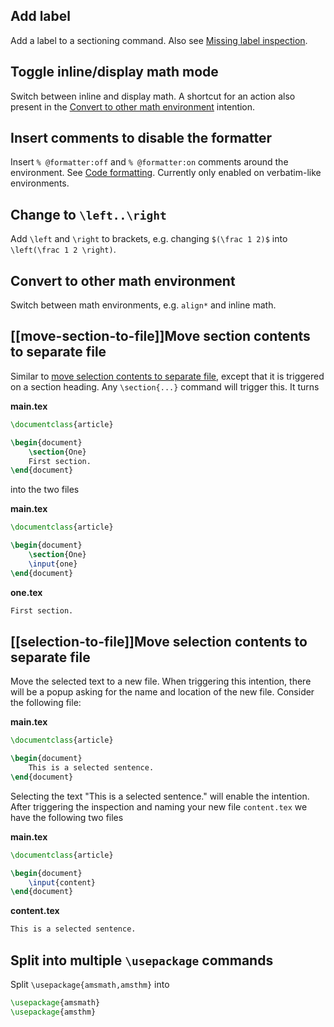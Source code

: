 ## Add label

Add a label to a sectioning command. Also see [Missing label inspection](Conventions#Missing-labels).

## Toggle inline/display math mode

Switch between inline and display math. A shortcut for an action also present in the [Convert to other math environment](Intentions#convert-to-other-math-environment) intention.

## Insert comments to disable the formatter

Insert `% @formatter:off` and `% @formatter:on` comments around the environment.
See [Code formatting](Code-formatting).
Currently only enabled on verbatim-like environments.

## Change to `\left..\right`

Add `\left` and `\right` to brackets, e.g. changing `$(\frac 1 2)$` into `\left(\frac 1 2 \right)`.

## Convert to other math environment

Switch between math environments, e.g. `align*` and inline math.

## [[move-section-to-file]]Move section contents to separate file
Similar to [move selection contents to separate file](Intentions#selection-to-file), except that it is triggered on
a section heading. Any `\section{...}` command will trigger this. It turns

**main.tex**

```latex
\documentclass{article}

\begin{document}
    \section{One}
    First section.
\end{document}
```

into the two files

**main.tex**

```latex
\documentclass{article}

\begin{document}
    \section{One}
    \input{one}
\end{document}
```

**one.tex**

```latex
First section.
```

## [[selection-to-file]]Move selection contents to separate file
Move the selected text to a new file. When triggering this intention, there will be a popup asking for the name and
location of the new file. Consider the following file:

**main.tex**

```latex
\documentclass{article}

\begin{document}
    This is a selected sentence.
\end{document}
```

Selecting the text "This is a selected sentence." will enable the intention. After triggering the inspection and naming
your new file `content.tex` we have the following two files

**main.tex**

```latex
\documentclass{article}

\begin{document}
    \input{content}
\end{document}
```

**content.tex**

```latex
This is a selected sentence.
```

## Split into multiple `\usepackage` commands

Split `\usepackage{amsmath,amsthm}` into

```latex
\usepackage{amsmath}
\usepackage{amsthm}
```
